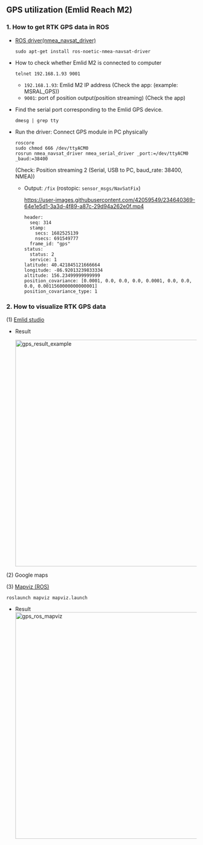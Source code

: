 ## GPS utilization (Emlid Reach M2)

### 1. How to get RTK GPS data in ROS

* [ROS driver(nmea_navsat_driver)](http://wiki.ros.org/nmea_navsat_driver)
  ```
  sudo apt-get install ros-noetic-nmea-navsat-driver
  ```

* How to check whether Emlid M2 is connected to computer
  ```
  telnet 192.168.1.93 9001
  ```
  
  * `192.168.1.93`: Emlid M2 IP address (Check the app: (example: MSRAL_GPS))
  * `9001`: port of position output(position streaming) (Check the app)
  
* Find the serial port corresponding to the Emlid GPS device.
  ```
  dmesg | grep tty
  ```
   
* Run the driver: Connect GPS module in PC physically
  ```
  roscore
  sudo chmod 666 /dev/ttyACM0
  rosrun nmea_navsat_driver nmea_serial_driver _port:=/dev/ttyACM0 _baud:=38400
  ```
  
  (Check: Position streaming 2 (Serial, USB to PC, baud_rate: 38400, NMEA))
  
  * Output: `/fix` (rostopic: `sensor_msgs/NavSatFix`)
  
    https://user-images.githubusercontent.com/42059549/234640369-64e1e5d1-3a3d-4f89-a87c-29d94a262e0f.mp4

    ```
    header: 
      seq: 314
      stamp: 
        secs: 1682525139
        nsecs: 691549777
      frame_id: "gps"
    status: 
      status: 2
      service: 1
    latitude: 40.421845121666664
    longitude: -86.92013239833334
    altitude: 156.23499999999999
    position_covariance: [0.0001, 0.0, 0.0, 0.0, 0.0001, 0.0, 0.0, 0.0, 0.0011560000000000001]
    position_covariance_type: 1
    ```

### 2. How to visualize RTK GPS data
  
  (1) [Emlid studio](https://docs.emlid.com/emlid-studio/kinematic-processing-workflow/?_gl=1*1a2vkm3*_ga*MTY5MzgyODgwMy4xNjgxNDE1MTY4*_ga_958NJK16DK*MTY4MjA4MDU5NC42LjEuMTY4MjA4MjExMS4wLjAuMA..) 
  
  * Result
  
    <img src="https://user-images.githubusercontent.com/42059549/233645675-559a67e9-482b-44dc-8f5d-57aa26619905.JPG" alt="gps_result_example" width="600" />
  
  (2) Google maps
  
  (3) [Mapviz (ROS)](https://medium.com/@hitlx916/visualize-the-gnss-messages-in-mapviz-ros-4ae7eec19936)
  ```
  roslaunch mapviz mapviz.launch
  ```
  * Result
    <img src="https://user-images.githubusercontent.com/42059549/234695130-fdeb13d6-7207-4255-943a-2382f439369c.png" alt="gps_ros_mapviz" width="600" /> 

  
    
